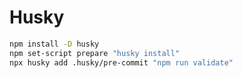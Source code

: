 

# Husky

```bash
npm install -D husky
npm set-script prepare "husky install"
npx husky add .husky/pre-commit "npm run validate"
```

